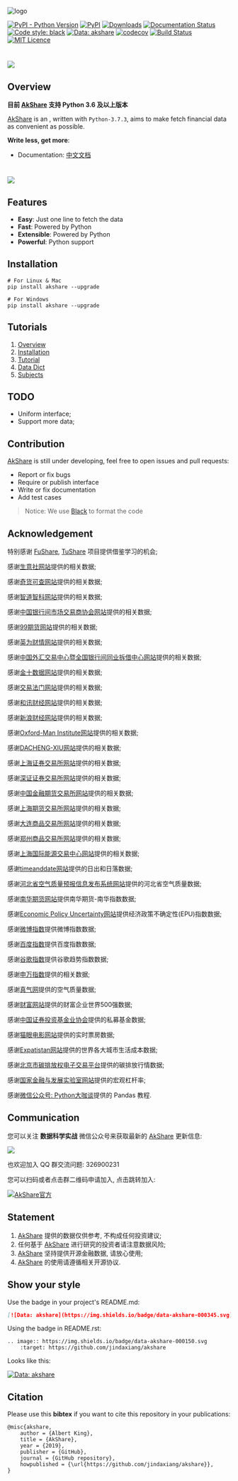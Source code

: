 ![logo](https://github.com/jindaxiang/akshare/blob/master/example/images/AkShare_logo.jpg)

[![PyPI - Python Version](https://img.shields.io/pypi/pyversions/akshare.svg)](https://pypi.org/project/akshare/) 
[![PyPI](https://img.shields.io/pypi/v/akshare.svg)](https://pypi.org/project/akshare/) 
[![Downloads](https://pepy.tech/badge/akshare)](https://pepy.tech/project/akshare)
[![Documentation Status](https://readthedocs.org/projects/akshare/badge/?version=latest)](https://akshare.readthedocs.io/zh_CN/latest/?badge=latest)
[![Code style: black](https://img.shields.io/badge/code%20style-black-000000.svg)](https://github.com/psf/black)
[![Data: akshare](https://img.shields.io/badge/data-akshare-000150.svg)](https://github.com/jindaxiang/akshare)
[![codecov](https://codecov.io/gh/jindaxiang/akshare/branch/master/graph/badge.svg)](https://codecov.io/gh/jindaxiang/akshare)
[![Build Status](https://travis-ci.com/jindaxiang/akshare.svg?branch=master)](https://travis-ci.com/jindaxiang/akshare)
[![MIT Licence](https://camo.githubusercontent.com/14a9abb7e83098f2949f26d2190e04fb1bd52c06/68747470733a2f2f626c61636b2e72656164746865646f63732e696f2f656e2f737461626c652f5f7374617469632f6c6963656e73652e737667)](https://github.com/jindaxiang/akshare/blob/master/LICENSE)

# ![](https://github.com/jindaxiang/akshare/blob/master/example/images/akshare_home.png)

## Overview

**目前 [AkShare](https://github.com/jindaxiang/akshare) 支持 Python 3.6 及以上版本**

[AkShare](https://github.com/jindaxiang/akshare) is an , written with `Python-3.7.3`, aims to make fetch financial data as convenient as possible.

**Write less, get more**:

-   Documentation: [中文文档](https://akshare.readthedocs.io/zh_CN/latest/)

# ![](https://github.com/jindaxiang/akshare/blob/master/example/images/AkShare.png)

## Features

-   **Easy**: Just one line to fetch the data
-   **Fast**: Powered by Python
-   **Extensible**: Powered by Python
-   **Powerful**: Python support

## Installation

``` shell
# For Linux & Mac
pip install akshare --upgrade

# For Windows
pip install akshare --upgrade
```

## Tutorials

1.  [Overview](https://akshare.readthedocs.io/zh_CN/latest/akshare/ak-introduction.html)
2.  [Installation](https://akshare.readthedocs.io/zh_CN/latest/akshare/ak-installation.html)
3.  [Tutorial](https://akshare.readthedocs.io/zh_CN/latest/akshare/ak-tutorial.html)
4.  [Data Dict](https://akshare.readthedocs.io/zh_CN/latest/README.html)
5.  [Subjects](https://akshare.readthedocs.io/zh_CN/latest/subjects/index.html)

## TODO

-   Uniform interface;
-   Support more data;

## Contribution

 [AkShare](https://github.com/jindaxiang/akshare) is still under developing, feel free to open issues and pull requests:

-   Report or fix bugs
-   Require or publish interface
-   Write or fix documentation
-   Add test cases

> Notice: We use [Black](https://black.readthedocs.io/en/stable/) to format the code

## Acknowledgement

特别感谢 [FuShare](https://github.com/jindaxiang/fushare), [TuShare](https://github.com/waditu/tushare) 项目提供借鉴学习的机会;

感谢[生意社网站](http://www.100ppi.com/)提供的相关数据;

感谢[奇货可查网站](https://qhkch.com/)提供的相关数据;

感谢[智道智科网站](https://www.ziasset.com/)提供的相关数据;

感谢[中国银行间市场交易商协会网站](http://www.nafmii.org.cn/)提供的相关数据;

感谢[99期货网站](http://www.99qh.com/)提供的相关数据;

感谢[英为财情网站](https://cn.investing.com/)提供的相关数据;

感谢[中国外汇交易中心暨全国银行间同业拆借中心网站](http://www.chinamoney.com.cn/chinese/)提供的相关数据;

感谢[金十数据网站](https://www.jin10.com/)提供的相关数据;

感谢[交易法门网站](https://www.jiaoyifamen.com/)提供的相关数据;

感谢[和讯财经网站](http://www.hexun.com/)提供的相关数据;

感谢[新浪财经网站](https://finance.sina.com.cn/)提供的相关数据;

感谢[Oxford-Man Institute网站](https://realized.oxford-man.ox.ac.uk/)提供的相关数据;

感谢[DACHENG-XIU网站](https://dachxiu.chicagobooth.edu/)提供的相关数据;

感谢[上海证券交易所网站](http://www.sse.com.cn/assortment/options/price/)提供的相关数据;

感谢[深证证券交易所网站](http://www.szse.cn/)提供的相关数据;

感谢[中国金融期货交易所网站](http://www.cffex.com.cn/)提供的相关数据;

感谢[上海期货交易所网站](http://www.shfe.com.cn/)提供的相关数据;

感谢[大连商品交易所网站](http://www.dce.com.cn/)提供的相关数据;

感谢[郑州商品交易所网站](http://www.czce.com.cn/)提供的相关数据;

感谢[上海国际能源交易中心网站](http://www.ine.com.cn/)提供的相关数据;

感谢[timeanddate网站](https://www.timeanddate.com/)提供的日出和日落数据;

感谢[河北省空气质量预报信息发布系统网站](http://110.249.223.67/publish/)提供的河北省空气质量数据;

感谢[南华期货网站](http://www.nanhua.net/nhzc/varietytrend.html)提供南华期货-南华指数数据;

感谢[Economic Policy Uncertainty网站](http://www.nanhua.net/nhzc/varietytrend.html)提供经济政策不确定性(EPU)指数数据;

感谢[微博指数](https://data.weibo.com/index/newindex)提供微博指数数据;

感谢[百度指数](http://index.baidu.com/v2/main/index.html)提供百度指数数据;

感谢[谷歌指数](https://trends.google.com/trends/?geo=US)提供谷歌趋势指数数据;

感谢[申万指数](http://www.swsindex.com/idx0120.aspx?columnid=8832)提供的相关数据;

感谢[真气网](https://www.aqistudy.cn/)提供的空气质量数据;

感谢[财富网站](http://www.fortunechina.com/)提供的财富企业世界500强数据;

感谢[中国证券投资基金业协会](http://gs.amac.org.cn/)提供的私募基金数据;

感谢[猫眼电影网站](https://maoyan.com/board/1)提供的实时票房数据;

感谢[Expatistan网站](https://www.expatistan.com/cost-of-living)提供的世界各大城市生活成本数据;

感谢[北京市碳排放权电子交易平台](https://www.bjets.com.cn/article/jyxx/)提供的碳排放行情数据;

感谢[国家金融与发展实验室网站](http://www.nifd.cn/)提供的宏观杠杆率;

感谢[微信公众号: Python大咖谈](https://upload-images.jianshu.io/upload_images/3240514-61004f2c71be4a0b.png)提供的 Pandas 教程.

## Communication

您可以关注 **数据科学实战** 微信公众号来获取最新的 [AkShare](https://github.com/jindaxiang/akshare) 更新信息:

<img src="https://jfds-1252952517.cos.ap-chengdu.myqcloud.com/akshare/readme/qrcode/qrcode_for_gh_abc3d079060a_258.jpg"/>

也欢迎加入 QQ 群交流问题: 326900231

您可以扫码或者点击群二维码申请加入, 点击跳转加入:

<a target="_blank" href="https://shang.qq.com/wpa/qunwpa?idkey=aacb87089dd5ecb8c6620ce391de15b92310cfb65e3b37f37eb465769e3fc1a3"><img border="0" src="https://jfds-1252952517.cos.ap-chengdu.myqcloud.com/akshare/qq/akshare_md_fold_1569925684166.png" alt="AkShare官方" title="AkShare官方"></a>

## Statement

1. [AkShare](https://github.com/jindaxiang/akshare) 提供的数据仅供参考, 不构成任何投资建议;
2. 任何基于 [AkShare](https://github.com/jindaxiang/akshare) 进行研究的投资者请注意数据风险;
3. [AkShare](https://github.com/jindaxiang/akshare) 坚持提供开源金融数据, 请放心使用;
4. [AkShare](https://github.com/jindaxiang/akshare) 的使用请遵循相关开源协议.

## Show your style

Use the badge in your project's README.md:

```markdown
[![Data: akshare](https://img.shields.io/badge/data-akshare-000345.svg)](https://github.com/jindaxiang/akshare)
```

Using the badge in README.rst:

```
.. image:: https://img.shields.io/badge/data-akshare-000150.svg
    :target: https://github.com/jindaxiang/akshare
```

Looks like this:

[![Data: akshare](https://img.shields.io/badge/data-akshare-000150.svg)](https://github.com/jindaxiang/akshare)

## Citation

Please use this **bibtex** if you want to cite this repository in your publications:

```
@misc{akshare,
    author = {Albert King},
    title = {AkShare},
    year = {2019},
    publisher = {GitHub},
    journal = {GitHub repository},
    howpublished = {\url{https://github.com/jindaxiang/akshare}},
}
```

